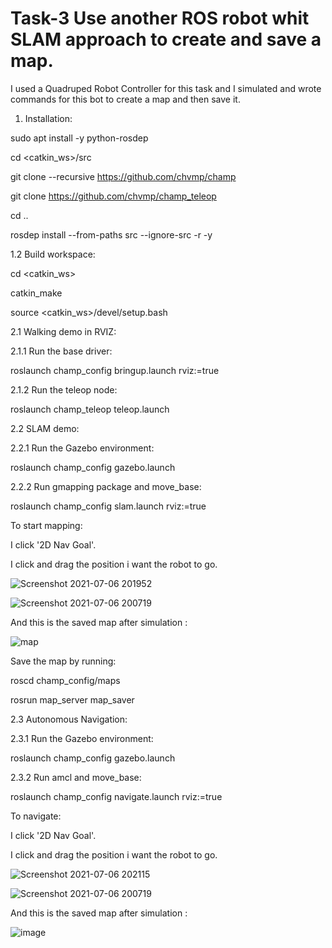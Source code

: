 # Task-3 Use another ROS robot whit SLAM approach to create and save a map.

I used a Quadruped Robot Controller for this task and I simulated and wrote commands for this bot to create a map and then save it.


1. Installation:

sudo apt install -y python-rosdep

cd <catkin_ws>/src

git clone --recursive https://github.com/chvmp/champ

git clone https://github.com/chvmp/champ_teleop

cd ..

rosdep install --from-paths src --ignore-src -r -y


1.2 Build workspace:

cd <catkin_ws>

catkin_make

source <catkin_ws>/devel/setup.bash


2.1 Walking demo in RVIZ:

2.1.1 Run the base driver:

roslaunch champ_config bringup.launch rviz:=true

2.1.2 Run the teleop node:

roslaunch champ_teleop teleop.launch


2.2 SLAM demo:

2.2.1 Run the Gazebo environment:

roslaunch champ_config gazebo.launch 

2.2.2 Run gmapping package and move_base:

roslaunch champ_config slam.launch rviz:=true

To start mapping:

   I click '2D Nav Goal'.

   I click and drag the position i want the robot to go.
 

![Screenshot 2021-07-06 201952](https://user-images.githubusercontent.com/85695324/124641927-e3e81d80-de97-11eb-847a-4630bf5be461.png)

![Screenshot 2021-07-06 200719](https://user-images.githubusercontent.com/85695324/124640337-f19ca380-de95-11eb-9a06-b229336678e0.png)


   And this is the saved map after simulation : 
   
![map ](https://user-images.githubusercontent.com/85695324/124625455-7da6cf00-de86-11eb-8cd2-1ea2e17ca8a2.png)


   Save the map by running:

   roscd champ_config/maps
   
   rosrun map_server map_saver

2.3 Autonomous Navigation:

2.3.1 Run the Gazebo environment:

roslaunch champ_config gazebo.launch 

2.3.2 Run amcl and move_base:

roslaunch champ_config navigate.launch rviz:=true

To navigate:

   I click '2D Nav Goal'.

   I click and drag the position i want the robot to go.
   
   ![Screenshot 2021-07-06 202115](https://user-images.githubusercontent.com/85695324/124642195-3de8e300-de98-11eb-8fea-8096ff4bd873.png)
   
   ![Screenshot 2021-07-06 200719](https://user-images.githubusercontent.com/85695324/124640337-f19ca380-de95-11eb-9a06-b229336678e0.png)
   
  And this is the saved map after simulation :
   
   ![image](https://user-images.githubusercontent.com/85695324/124598035-db2e2200-de6c-11eb-8149-bb0d38c45710.png)


